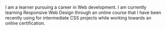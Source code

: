 I am a learner pursuing a career in Web development. I am currently learning Responsive Web Design through an online course that I have been recently using for intermediate CSS projects while working towards an online certification.

[linkedin-shield]: https://img.shields.io/badge/-LinkedIn-black.svg?style=for-the-badge&logo=linkedin&colorB=555
[linkedin-url]: https://linkedin.com/in/edwin-obel/
